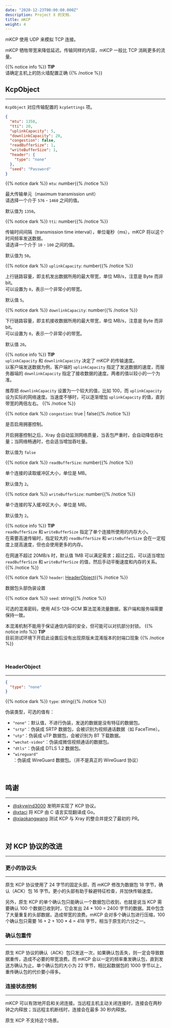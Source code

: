 ```yaml
---
date: "2020-12-23T00:00:00.000Z"
description: Project X 的文档.
title: mKCP
weight: 4
---
```


mKCP 使用 UDP 来模拟 TCP 连接。

mKCP 牺牲带宽来降低延迟。传输同样的内容，mKCP 一般比 TCP 消耗更多的流量。

{{% notice info %}}
**TIP**\
请确定主机上的防火墙配置正确
{{% /notice %}}

## KcpObject

---

`KcpObject` 对应传输配置的 `kcpSettings` 项。

```json
{
  "mtu": 1350,
  "tti": 20,
  "uplinkCapacity": 5,
  "downlinkCapacity": 20,
  "congestion": false,
  "readBufferSize": 1,
  "writeBufferSize": 1,
  "header": {
    "type": "none"
  },
  "seed": "Password"
}
```

{{% notice dark %}} `mtu`: number{{% /notice %}}

最大传输单元（maximum transmission unit）<br />
请选择一个介于 `576` - `1460` 之间的值。

默认值为 `1350`。

{{% notice dark %}} `tti`: number{{% /notice %}}

传输时间间隔（transmission time interval），单位毫秒（ms），mKCP 将以这个时间频率发送数据。<br />
请选译一个介于 `10` - `100` 之间的值。

默认值为 `50`。

{{% notice dark %}} `uplinkCapacity`: number{{% /notice %}}

上行链路容量，即主机发出数据所用的最大带宽，单位 MB/s，注意是 Byte 而非 bit。<br />
可以设置为 `0`，表示一个非常小的带宽。

默认值 `5`。

{{% notice dark %}} `downlinkCapacity`: number{{% /notice %}}

下行链路容量，即主机接收数据所用的最大带宽，单位 MB/s，注意是 Byte 而非 bit。<br />
可以设置为 `0`，表示一个非常小的带宽。

默认值 `20`。

{{% notice info %}}
**TIP**\
`uplinkCapacity` 和 `downlinkCapacity` 决定了 mKCP 的传输速度。<br />
以客户端发送数据为例，客户端的 `uplinkCapacity` 指定了发送数据的速度，而服务器端的 `downlinkCapacity` 指定了接收数据的速度。两者的值以较小的一个为准。<br />

推荐把 `downlinkCapacity` 设置为一个较大的值，比如 100，而 `uplinkCapacity` 设为实际的网络速度。当速度不够时，可以逐渐增加 `uplinkCapacity` 的值，直到带宽的两倍左右。
{{% /notice %}}

{{% notice dark %}} `congestion`: true | false{{% /notice %}}

是否启用拥塞控制。

开启拥塞控制之后，Xray 会自动监测网络质量，当丢包严重时，会自动降低吞吐量；当网络畅通时，也会适当增加吞吐量。

默认值为 `false`

{{% notice dark %}} `readBufferSize`: number{{% /notice %}}

单个连接的读取缓冲区大小，单位是 MB。

默认值为 `2`。

{{% notice dark %}} `writeBufferSize`: number{{% /notice %}}

单个连接的写入缓冲区大小，单位是 MB。

默认值为 `2`。

{{% notice info %}}
**TIP**\
`readBufferSize` 和 `writeBufferSize` 指定了单个连接所使用的内存大小。<br />
在需要高速传输时，指定较大的 `readBufferSize` 和 `writeBufferSize` 会在一定程度上提高速度，但也会使用更多的内存。<br />

在网速不超过 20MB/s 时，默认值 1MB 可以满足需求；超过之后，可以适当增加 `readBufferSize` 和 `writeBufferSize` 的值，然后手动平衡速度和内存的关系。
{{% /notice %}}

{{% notice dark %}} `header`: [HeaderObject](#headerobject){{% /notice %}}

数据包头部伪装设置

{{% notice dark %}} `seed`: string{{% /notice %}}

可选的混淆密码，使用 AES-128-GCM 算法混淆流量数据，客户端和服务端需要保持一致。

本混淆机制不能用于保证通信内容的安全，但可能可以对抗部分封锁。
{{% notice info %}}
**TIP**\
目前测试环境下开启此设置后没有出现原版未混淆版本的封端口现象
{{% /notice %}}

<br />

### HeaderObject

---

```json
{
  "type": "none"
}
```

{{% notice dark %}} `type`: string{{% /notice %}}

伪装类型，可选的值有：

- `"none"`：默认值，不进行伪装，发送的数据是没有特征的数据包。
- `"srtp"`：伪装成 SRTP 数据包，会被识别为视频通话数据（如 FaceTime）。
- `"utp"`：伪装成 uTP 数据包，会被识别为 BT 下载数据。
- `"wechat-video"`：伪装成微信视频通话的数据包。
- `"dtls"`：伪装成 DTLS 1.2 数据包。
- `"wireguard"`：伪装成 WireGuard 数据包。（并不是真正的 WireGuard 协议）

<br />

## 鸣谢

---

- [@skywind3000](https://github.com/skywind3000) 发明并实现了 KCP 协议。
- [@xtaci](https://github.com/xtaci) 将 KCP 由 C 语言实现翻译成 Go。
- [@xiaokangwang](https://github.com/xiaokangwang) 测试 KCP 与 Xray 的整合并提交了最初的 PR。

<br />

## 对 KCP 协议的改进

---

### 更小的协议头

---

原生 KCP 协议使用了 24 字节的固定头部，而 mKCP 修改为数据包 18 字节，确认（ACK）包 16 字节。更小的头部有助于躲避特征检查，并加快传输速度。

另外，原生 KCP 的单个确认包只能确认一个数据包已收到，也就是说当 KCP 需要确认 100 个数据已收到时，它会发出 24 \* 100 = 2400 字节的数据。其中包含了大量重复的头部数据，造成带宽的浪费。mKCP 会对多个确认包进行压缩，100 个确认包只需要 16 + 2 + 100 \* 4 = 418 字节，相当于原生的六分之一。

### 确认包重传

---

原生 KCP 协议的确认（ACK）包只发送一次，如果确认包丢失，则一定会导致数据重传，造成不必要的带宽浪费。而 mKCP 会以一定的频率重发确认包，直到发送方确认为止。单个确认包的大小为 22 字节，相比起数据包的 1000 字节以上，重传确认包的代价要小得多。

### 连接状态控制


---
mKCP 可以有效地开启和关闭连接。当远程主机主动关闭连接时，连接会在两秒钟之内释放；当远程主机断线时，连接会在最多 30 秒内释放。

原生 KCP 不支持这个场景。
